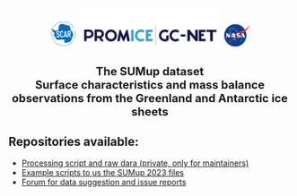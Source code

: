 <p align="center">
<a href="https://www.scar.org/scar-news/antclimnow-news/antclimnow-grants-2021/"><img src="./doc/misc/SCAR_logo_2018_white_background.png" alt="drawing" width="50"/></a>
<a href="https://www.promice.dk/"><img src="./doc/misc/Promice_GC-Net_colour.jpg" alt="drawing" width=250"/></a>
<a href="https://ntrs.nasa.gov/citations/20180007574"><img src="./doc/misc/nasa-logo-web-rgb.png" alt="drawing" width="50"/></a>
</p>


<h1 style="font-size:20px">
<p align="center">
<strong>
The SUMup dataset
<br />
Surface characteristics and mass balance observations from the Greenland and Antarctic ice sheets</p>
</strong>
</h1> 

## Repositories available:
- [Processing script and raw dara (private, only for maintainers)](https://github.com/SUMup-database/SUMup-2023)
- [Example scripts to us the SUMup 2023 files](https://github.com/SUMup-database/SUMup-example-scripts)
- [Forum for data suggestion and issue reports](https://github.com/SUMup-database/SUMup-data-suggestion/issues)

